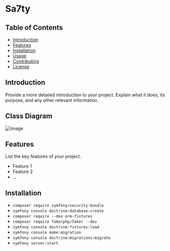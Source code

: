 # Sa7ty


## Table of Contents

- [Introduction](#introduction)
- [Features](#features)
- [Installation](#installation)
- [Usage](#usage)
- [Contributing](#contributing)
- [License](#license)

## Introduction

Provide a more detailed introduction to your project. Explain what it does, its purpose, and any other relevant information.

## Class Diagram
![image](https://github.com/Mk-1000/sa7ty/assets/86926622/d747937c-d3ba-47b4-b2f3-28a972ff9853)

## Features

List the key features of your project.

- Feature 1
- Feature 2
- ...

## Installation

- `composer require symfony/security-bundle`
- `symfony console doctrine:database:create`
- `composer require --dev orm-fixtures`
- `composer require fakerphp/faker --dev`
- `symfony console doctrine:fixtures:load`
- `symfony console make:migration`
- `symfony console doctrine:migrations:migrate`
- `symfony server:start`
